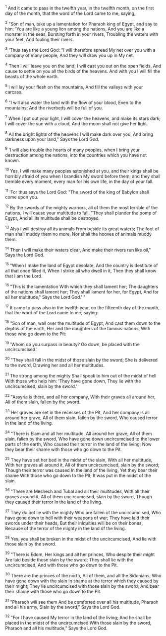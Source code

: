 <sup>1</sup> 
And it came to pass in the twelfth year, in the twelfth month, on the first day of the month, that the word of the Lord came to me, saying, 

<sup>2</sup> 
"Son of man, take up a lamentation for Pharaoh king of Egypt, and say to him: 'You are like a young lion among the nations, And you are like a monster in the seas, Bursting forth in your rivers, Troubling the waters with your feet, And fouling their rivers. 

<sup>3</sup> 
'Thus says the Lord God: "I will therefore spread My net over you with a company of many people, And they will draw you up in My net. 

<sup>4</sup> 
Then I will leave you on the land; I will cast you out on the open fields, And cause to settle on you all the birds of the heavens. And with you I will fill the beasts of the whole earth. 

<sup>5</sup> 
I will lay your flesh on the mountains, And fill the valleys with your carcass. 

<sup>6</sup> 
"I will also water the land with the flow of your blood, Even to the mountains; And the riverbeds will be full of you. 

<sup>7</sup> 
When I put out your light, I will cover the heavens, and make its stars dark; I will cover the sun with a cloud, And the moon shall not give her light. 

<sup>8</sup> 
All the bright lights of the heavens I will make dark over you, And bring darkness upon your land," Says the Lord God. 

<sup>9</sup> 
'I will also trouble the hearts of many peoples, when I bring your destruction among the nations, into the countries which you have not known. 

<sup>10</sup> 
Yes, I will make many peoples astonished at you, and their kings shall be horribly afraid of you when I brandish My sword before them; and they shall tremble every moment, every man for his own life, in the day of your fall. 

<sup>11</sup> 
'For thus says the Lord God: "The sword of the king of Babylon shall come upon you. 

<sup>12</sup> 
By the swords of the mighty warriors, all of them the most terrible of the nations, I will cause your multitude to fall. "They shall plunder the pomp of Egypt, And all its multitude shall be destroyed. 

<sup>13</sup> 
Also I will destroy all its animals From beside its great waters; The foot of man shall muddy them no more, Nor shall the hooves of animals muddy them. 

<sup>14</sup> 
Then I will make their waters clear, And make their rivers run like oil," Says the Lord God. 

<sup>15</sup> 
"When I make the land of Egypt desolate, And the country is destitute of all that once filled it, When I strike all who dwell in it, Then they shall know that I am the Lord. 

<sup>16</sup> 
"This is the lamentation With which they shall lament her; The daughters of the nations shall lament her; They shall lament for her, for Egypt, And for all her multitude," Says the Lord God.' " 

<sup>17</sup> 
It came to pass also in the twelfth year, on the fifteenth day of the month, that the word of the Lord came to me, saying: 

<sup>18</sup> 
"Son of man, wail over the multitude of Egypt, And cast them down to the depths of the earth, Her and the daughters of the famous nations, With those who go down to the Pit: 

<sup>19</sup> 
'Whom do you surpass in beauty? Go down, be placed with the uncircumcised.' 

<sup>20</sup> 
"They shall fall in the midst of those slain by the sword; She is delivered to the sword, Drawing her and all her multitudes. 

<sup>21</sup> 
The strong among the mighty Shall speak to him out of the midst of hell With those who help him: 'They have gone down, They lie with the uncircumcised, slain by the sword.' 

<sup>22</sup> 
"Assyria is there, and all her company, With their graves all around her, All of them slain, fallen by the sword. 

<sup>23</sup> 
Her graves are set in the recesses of the Pit, And her company is all around her grave, All of them slain, fallen by the sword, Who caused terror in the land of the living. 

<sup>24</sup> 
"There is Elam and all her multitude, All around her grave, All of them slain, fallen by the sword, Who have gone down uncircumcised to the lower parts of the earth, Who caused their terror in the land of the living; Now they bear their shame with those who go down to the Pit. 

<sup>25</sup> 
They have set her bed in the midst of the slain, With all her multitude, With her graves all around it, All of them uncircumcised, slain by the sword; Though their terror was caused In the land of the living, Yet they bear their shame With those who go down to the Pit; It was put in the midst of the slain. 

<sup>26</sup> 
"There are Meshech and Tubal and all their multitudes, With all their graves around it, All of them uncircumcised, slain by the sword, Though they caused their terror in the land of the living. 

<sup>27</sup> 
They do not lie with the mighty Who are fallen of the uncircumcised, Who have gone down to hell with their weapons of war; They have laid their swords under their heads, But their iniquities will be on their bones, Because of the terror of the mighty in the land of the living. 

<sup>28</sup> 
Yes, you shall be broken in the midst of the uncircumcised, And lie with those slain by the sword. 

<sup>29</sup> 
"There is Edom, Her kings and all her princes, Who despite their might Are laid beside those slain by the sword; They shall lie with the uncircumcised, And with those who go down to the Pit. 

<sup>30</sup> 
There are the princes of the north, All of them, and all the Sidonians, Who have gone down with the slain In shame at the terror which they caused by their might; They lie uncircumcised with those slain by the sword, And bear their shame with those who go down to the Pit. 

<sup>31</sup> 
"Pharaoh will see them And be comforted over all his multitude, Pharaoh and all his army, Slain by the sword," Says the Lord God. 

<sup>32</sup> 
"For I have caused My terror in the land of the living; And he shall be placed in the midst of the uncircumcised With those slain by the sword, Pharaoh and all his multitude," Says the Lord God.